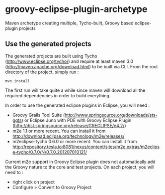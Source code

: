 groovy-eclipse-plugin-archetype
===============================

Maven archetype creating multiple, Tycho-built, Groovy based eclipse-plugin projects

Use the generated projects 
--------------------------

The generated projects are built using Tycho (http://www.eclipse.org/tycho/) and require at least maven 3.0 (http://maven.apache.org/download.html) to be built via CLI. 
From the root directory of the project, simply run  :

    mvn install

The first run will take quite a while since maven will download all the required dependencies in order to build everything.

In order to use the generated eclipse plugins in Eclipse, you will need :
- Groovy Grails Tool Suite (http://www.springsource.org/downloads/sts-ggts) or Eclipse Juno with PDE with Groovy Eclipse Plugin (http://dist.springsource.org/release/GRECLIPSE/e4.2/)
- m2e 1.1 or more recent. You can install it from http://download.eclipse.org/technology/m2e/releases/
- m2eclipse-tycho 0.6.0 or more recent. You can install it from http://repository.tesla.io:8081/nexus/content/sites/m2e.extras/m2eclipse-tycho/0.7.0/N/0.7.0.201207010121/

Current m2e support in Groovy Eclipse plugin does not automatically add the Groovy nature to the core and test projects.
On each project, you will need to :

- right click on project
- Configure > Convert to Groovy Project
